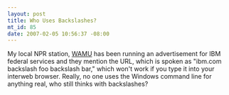 ```yaml
--- 
layout: post
title: Who Uses Backslashes?
mt_id: 85
date: 2007-02-05 10:56:37 -08:00
---
```

My local NPR station, [WAMU](http://www.wamu.org) has been running an advertisement for IBM federal services and they mention the URL, which is spoken as "ibm.com backslash foo backslash bar," which won't work if you type it into your interweb browser.  Really, no one uses the Windows command line for anything real, who still thinks with backslashes?
